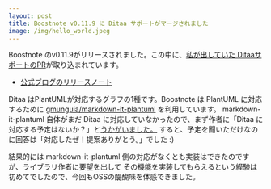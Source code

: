 ```yaml
---
layout: post
title: Boostnote v0.11.9 に Ditaa サポートがマージされました
image: /img/hello_world.jpeg
---
```


Boostnote のv0.11.9がリリースされました。この中に、[私が出していた DitaaサポートのPR](https://github.com/BoostIO/Boostnote/pull/2235)が取り込まれています。

- [公式ブログのリリースノート](https://medium.com/boostnote/boostnote-v0-11-9-is-out-188085822bb4)

Ditaa はPlantUMLが対応するグラフの1種です。Boostnote は PlantUML に対応するために [gmunguia/markdown-it-plantuml](https://github.com/gmunguia/markdown-it-plantuml) を利用しています。
markdown-it-plantuml 自体がまだ Ditaa に対応していなかったので、まず作者に「Ditaa に対応する予定はないか？」と[うかがいました。](https://github.com/gmunguia/markdown-it-plantuml/issues/9)
すると、予定を聞いただけなのに回答は「対応したぜ！提案ありがとう。」でした :)

結果的には markdown-it-plantuml 側の対応がなくとも実装はできたのですが、ライブラリ作者に要望を出して
その機能を実装してもらえるという経験は初めてでしたので、今回もOSSの醍醐味を体感できました。